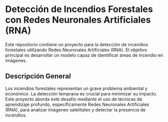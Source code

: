 # Detección de Incendios Forestales con Redes Neuronales Artificiales (RNA)

Este repositorio contiene un proyecto para la detección de incendios forestales utilizando Redes Neuronales Artificiales (RNA). El objetivo principal es desarrollar un modelo capaz de identificar áreas de incendio en imágenes.

## Descripción General

Los incendios forestales representan un grave problema ambiental y económico. La detección temprana es crucial para minimizar su impacto. Este proyecto aborda este desafío mediante el uso de técnicas de aprendizaje profundo, específicamente Redes Neuronales Artificiales (RNA), para analizar imágenes satelitales y detectar la presencia de incendios.
